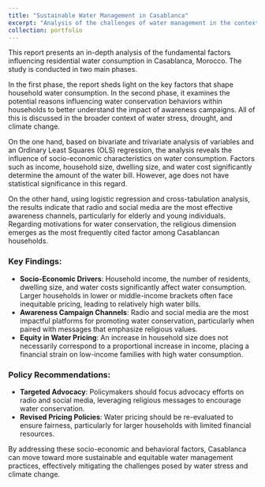 ```yaml
---
title: "Sustainable Water Management in Casablanca"
excerpt: "Analysis of the challenges of water management in the context of climate change and urbanization in Casablanca.<br/><img src='/images/casablanca_eau_figure/gg_Mt_Eau_num_vs_Niv_educ.png'>"
collection: portfolio
---
```


This report presents an in-depth analysis of the fundamental factors influencing residential water consumption in Casablanca, Morocco. The study is conducted in two main phases.

In the first phase, the report sheds light on the key factors that shape household water consumption. In the second phase, it examines the potential reasons influencing water conservation behaviors within households to better understand the impact of awareness campaigns. All of this is discussed in the broader context of water stress, drought, and climate change.

On the one hand, based on bivariate and trivariate analysis of variables and an Ordinary Least Squares (OLS) regression, the analysis reveals the influence of socio-economic characteristics on water consumption. Factors such as income, household size, dwelling size, and water cost significantly determine the amount of the water bill. However, age does not have statistical significance in this regard.

On the other hand, using logistic regression and cross-tabulation analysis, the results indicate that radio and social media are the most effective awareness channels, particularly for elderly and young individuals. Regarding motivations for water conservation, the religious dimension emerges as the most frequently cited factor among Casablancan households.

### Key Findings:
- **Socio-Economic Drivers**: Household income, the number of residents, dwelling size, and water costs significantly affect water consumption. Larger households in lower or middle-income brackets often face inequitable pricing, leading to relatively high water bills.
- **Awareness Campaign Channels**: Radio and social media are the most impactful platforms for promoting water conservation, particularly when paired with messages that emphasize religious values.
- **Equity in Water Pricing**: An increase in household size does not necessarily correspond to a proportional increase in income, placing a financial strain on low-income families with high water consumption.

### Policy Recommendations:
- **Targeted Advocacy**: Policymakers should focus advocacy efforts on radio and social media, leveraging religious messages to encourage water conservation.
- **Revised Pricing Policies**: Water pricing should be re-evaluated to ensure fairness, particularly for larger households with limited financial resources.

By addressing these socio-economic and behavioral factors, Casablanca can move toward more sustainable and equitable water management practices, effectively mitigating the challenges posed by water stress and climate change.
